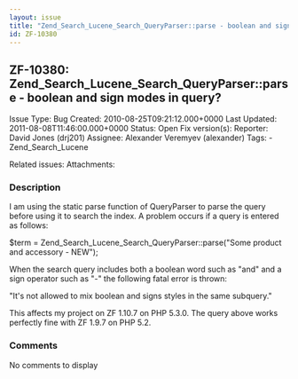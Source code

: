 ```yaml
---
layout: issue
title: "Zend_Search_Lucene_Search_QueryParser::parse - boolean and sign modes in query?"
id: ZF-10380
---
```


ZF-10380: Zend\_Search\_Lucene\_Search\_QueryParser::parse - boolean and sign modes in query?
---------------------------------------------------------------------------------------------

 Issue Type: Bug Created: 2010-08-25T09:21:12.000+0000 Last Updated: 2011-08-08T11:46:00.000+0000 Status: Open Fix version(s): 
 Reporter:  David Jones (drj201)  Assignee:  Alexander Veremyev (alexander)  Tags: - Zend\_Search\_Lucene
 
 Related issues: 
 Attachments: 
### Description

I am using the static parse function of QueryParser to parse the query before using it to search the index. A problem occurs if a query is entered as follows:

$term = Zend\_Search\_Lucene\_Search\_QueryParser::parse("Some product and accessory - NEW");

When the search query includes both a boolean word such as "and" and a sign operator such as "-" the following fatal error is thrown:

"It's not allowed to mix boolean and signs styles in the same subquery."

This affects my project on ZF 1.10.7 on PHP 5.3.0. The query above works perfectly fine with ZF 1.9.7 on PHP 5.2.

 

 

### Comments

No comments to display